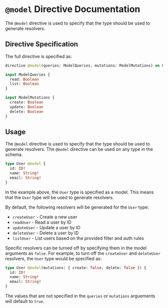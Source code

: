 # `@model` Directive Documentation

The `@model` directive is used to specify that the type should be used to generate resolvers.

## Directive Specification

The full directive is specified as:

```graphql
directive @model(queries: ModelQueries, mutations: ModelMutations) on OBJECT

input ModelQueries {
  read: Boolean
  list: Boolean
}

input ModelMutations {
  create: Boolean
  update: Boolean
  delete: Boolean
}
```

## Usage

The `@model` directive is used to specify that the type should be used to generate resolvers.  The `@model` directive can be used on any type in the schema.

```graphql
type User @model {
  id: ID!
  name: String!
  email: String!
}
```

In the example above, the `User` type is specified as a model.  This means that the `User` type will be used to generate resolvers.

By default, the following resolvers will be generated for the `User` type:

- `createUser` - Create a new user
- `readUser` - Read a user by ID
- `updateUser` - Update a user by ID
- `deleteUser` - Delete a user by ID
- `listUser` - List users based on the provided filter and auth rules

Specific resolvers can be turned off by specifying them in the model arguments as `false`.  For example, to turn off the `createUser` and `deleteUser` resolvers, the `User` type would be specified as:

```graphql
type User @model(mutations: { create: false, delete: false }) {
  id: ID!
  name: String!
  email: String!
}
```

The values that are not specified in the `queries` or `mutations` arguements will default to `true`.
